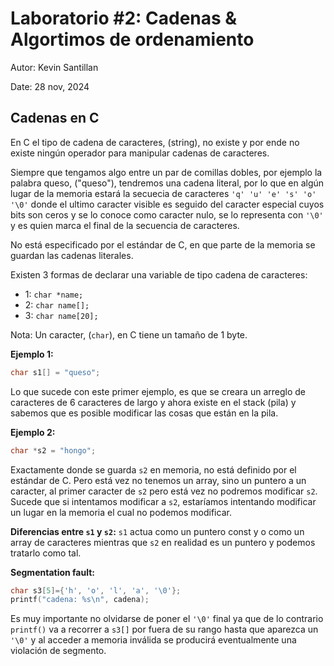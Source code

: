 # Laboratorio #2: Cadenas & Algortimos de ordenamiento

Autor: Kevin Santillan

Date: 28 nov, 2024

## Cadenas en C

En C el tipo de cadena de caracteres, (string), no existe y por ende no existe ningún operador para manipular cadenas de caracteres.<br>

Siempre que tengamos algo entre un par de comillas dobles, por ejemplo la palabra queso, ("queso"), tendremos una cadena literal, por lo que en algún lugar de la memoria estará la secuecia de caracteres `'q' 'u' 'e' 's' 'o' '\0'` donde el ultimo caracter visible es seguido del caracter especial cuyos bits son ceros y se lo conoce como caracter nulo, se lo representa con `'\0'` y es quien marca el final de la secuencia de caracteres.<br>

No está especificado por el estándar de C, en que parte de la memoria se guardan las cadenas literales.<br>

Existen $3$ formas de declarar una variable de tipo cadena de caracteres:<br>
- 1: `char *name;`
- 2: `char name[];`
- 3: `char name[20];`<br>

Nota: Un caracter, (`char`), en C tiene un tamaño de 1 byte.

**Ejemplo 1:**

```c
char s1[] = "queso";
```
Lo que sucede con este primer ejemplo, es que se creara un arreglo de caracteres de $6$ caracteres de largo y ahora existe en el stack (pila) y sabemos que es posible modificar las cosas que están en la pila.<br>

**Ejemplo 2:**

```c
char *s2 = "hongo";
```
Exactamente donde se guarda `s2` en memoria, no está definido por el estándar de C. Pero está vez no tenemos un array, sino un puntero a un caracter, al primer caracter de `s2` pero está vez no podremos modificar `s2`. Sucede que si intentamos modificar a `s2`, estaríamos intentando modificar un lugar en la memoria el cual no podemos modificar.<br>

**Diferencias entre `s1` y `s2`:**
`s1` actua como un puntero const y o como un array de caracteres mientras que `s2` en realidad es un puntero y podemos tratarlo como tal.<br>

**Segmentation fault:**

```c
char s3[5]={'h', 'o', 'l', 'a', '\0'};
printf("cadena: %s\n", cadena);
```
Es muy importante no olvidarse de poner el `'\0'` final ya que de lo contrario `printf()` va a recorrer a `s3[]` por fuera de su rango hasta que aparezca un `'\0'` y al acceder a memoria inválida se producirá eventualmente una violación de segmento.<br>
